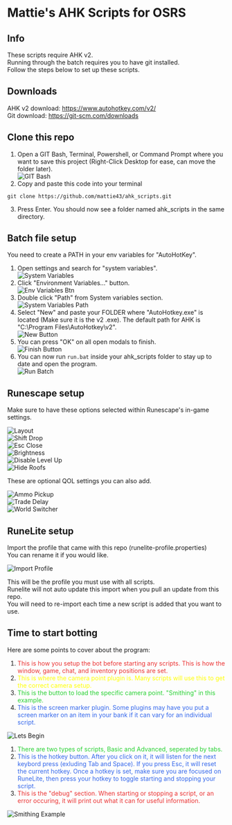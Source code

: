 # Mattie's AHK Scripts for OSRS

## Info
These scripts require AHK v2.  
Running through the batch requires you to have git installed.  
Follow the steps below to set up these scripts.

## Downloads
AHK v2 download: https://www.autohotkey.com/v2/  
Git download: https://git-scm.com/downloads

## Clone this repo
1. Open a GIT Bash, Terminal, Powershell, or Command Prompt where you want to save this project (Right-Click Desktop for ease, can move the folder later).  
![GIT Bash](./readmeimgs/git_bash.png)  
2. Copy and paste this code into your terminal  
```
git clone https://github.com/mattie43/ahk_scripts.git
```  
3. Press Enter. You should now see a folder named ahk_scripts in the same directory.

## Batch file setup
You need to create a PATH in your env variables for "AutoHotKey".

1. Open settings and search for "system variables".  
![System Variables](./readmeimgs/system_variables.png)
2. Click "Environment Variables..." button.  
![Env Variables Btn](./readmeimgs/env_variables_btn.png)
3. Double click "Path" from System variables section.  
![System Variables Path](./readmeimgs/system_variables_path.png)
4. Select "New" and paste your FOLDER where "AutoHotkey.exe" is located (Make sure it is the v2 .exe). The default path for AHK is "C:\Program Files\AutoHotkey\v2".  
![New Button](./readmeimgs/new_button.png)
5. You can press "OK" on all open modals to finish.  
![Finish Button](./readmeimgs/finish_button.png)
6. You can now run `run.bat` inside your ahk_scripts folder to stay up to date and open the program.  
![Run Batch](./readmeimgs/run_batch.png)

## Runescape setup
Make sure to have these options selected within Runescape's in-game settings.

![Layout](./readmeimgs/layout.png)  
![Shift Drop](./readmeimgs/shift_drop.png)  
![Esc Close](./readmeimgs/esc_close.png)  
![Brightness](./readmeimgs/brightness.png)  
![Disable Level Up](./readmeimgs/disable_level_up.png)  
![Hide Roofs](./readmeimgs/hide_roofs.png)

These are optional QOL settings you can also add.

![Ammo Pickup](./readmeimgs/ammo_pickup.png)  
![Trade Delay](./readmeimgs/trade_delay.png)  
![World Switcher](./readmeimgs/world_switcher.png)

## RuneLite setup
Import the profile that came with this repo (runelite-profile.properties)  
You can rename it if you would like.

![Import Profile](./readmeimgs/import_profile.png)

This will be the profile you must use with all scripts.  
Runelite will not auto update this import when you pull an update from this repo.  
You will need to re-import each time a new script is added that you want to use.

## Time to start botting
Here are some points to cover about the program:

1. <span style="color: #eb3434">This is how you setup the bot before starting any scripts. This is how the window, game, chat, and inventory positions are set.</span>
2. <span style="color: yellow">This is where the camera point plugin is. Many scripts will use this to get the correct camera setup.</span>
3. <span style="color: #2ad135">This is the button to load the specific camera point. "Smithing" in this example.</span>
4. <span style="color: #3467eb">This is the screen marker plugin. Some plugins may have you put a screen marker on an item in your bank if it can vary for an individual script.</span>

![Lets Begin](./readmeimgs/lets_begin.png)

1. <span style="color: #2ad135">There are two types of scripts, Basic and Advanced, seperated by tabs.</span>
2. <span style="color: #3467eb">This is the hotkey button. After you click on it, it will listen for the next keybord press (exluding Tab and Space). If you press Esc, it will reset the current hotkey. Once a hotkey is set, make sure you are focused on RuneLite, then press your hotkey to toggle starting and stopping your script.</span>
3. <span style="color: #eb3434">This is the "debug" section. When starting or stopping a script, or an error occuring, it will print out what it can for useful information.</span>

![Smithing Example](./readmeimgs/smithing_example.png)
